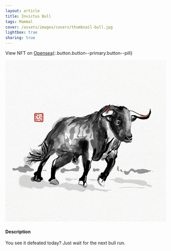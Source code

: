 ```yaml
---
layout: article
title: Invictus Bull
tags: Mammal
cover: /assets/images/covers/thumbnail-bull.jpg
lightbox: true
sharing: true
---
```


View NFT on [Opensea](#){:.button.button--primary.button--pill}

<div class="card mt-3">
  <div class="card__image">
    <img src="/assets/images/hd/bull.jpg"/>
  </div>
  <div class="card__content">
    <div class="card__header">
      <h4>Description</h4>
    </div>
    <p>You see it defeated today? Just wait for the next bull run.</p>
  </div>
</div>




